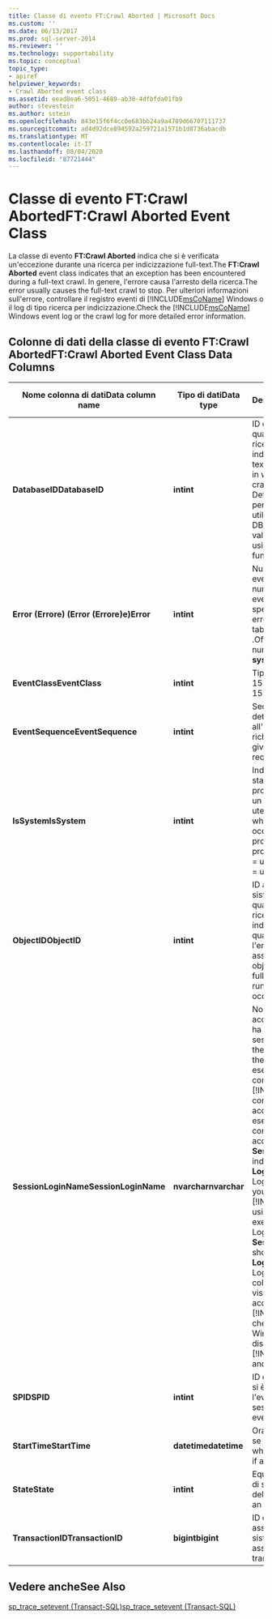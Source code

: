```yaml
---
title: Classe di evento FT:Crawl Aborted | Microsoft Docs
ms.custom: ''
ms.date: 06/13/2017
ms.prod: sql-server-2014
ms.reviewer: ''
ms.technology: supportability
ms.topic: conceptual
topic_type:
- apiref
helpviewer_keywords:
- Crawl Aborted event class
ms.assetid: eead8ea6-5051-4689-ab30-4dfbfda01fb9
author: stevestein
ms.author: sstein
ms.openlocfilehash: 843e15f6f4cc0e683bb24a9a4709d66707111737
ms.sourcegitcommit: ad4d92dce894592a259721a1571b1d8736abacdb
ms.translationtype: MT
ms.contentlocale: it-IT
ms.lasthandoff: 08/04/2020
ms.locfileid: "87721444"
---
```

# <a name="ftcrawl-aborted-event-class"></a><span data-ttu-id="8bdb5-102">Classe di evento FT:Crawl Aborted</span><span class="sxs-lookup"><span data-stu-id="8bdb5-102">FT:Crawl Aborted Event Class</span></span>
  <span data-ttu-id="8bdb5-103">La classe di evento **FT:Crawl Aborted** indica che si è verificata un'eccezione durante una ricerca per indicizzazione full-text.</span><span class="sxs-lookup"><span data-stu-id="8bdb5-103">The **FT:Crawl Aborted** event class indicates that an exception has been encountered during a full-text crawl.</span></span> <span data-ttu-id="8bdb5-104">In genere, l'errore causa l'arresto della ricerca.</span><span class="sxs-lookup"><span data-stu-id="8bdb5-104">The error usually causes the full-text crawl to stop.</span></span> <span data-ttu-id="8bdb5-105">Per ulteriori informazioni sull'errore, controllare il registro eventi di [!INCLUDE[msCoName](../../includes/msconame-md.md)] Windows o il log di tipo ricerca per indicizzazione.</span><span class="sxs-lookup"><span data-stu-id="8bdb5-105">Check the [!INCLUDE[msCoName](../../includes/msconame-md.md)] Windows event log or the crawl log for more detailed error information.</span></span>  
  
## <a name="ftcrawl-aborted-event-class-data-columns"></a><span data-ttu-id="8bdb5-106">Colonne di dati della classe di evento FT:Crawl Aborted</span><span class="sxs-lookup"><span data-stu-id="8bdb5-106">FT:Crawl Aborted Event Class Data Columns</span></span>  
  
|<span data-ttu-id="8bdb5-107">Nome colonna di dati</span><span class="sxs-lookup"><span data-stu-id="8bdb5-107">Data column name</span></span>|<span data-ttu-id="8bdb5-108">Tipo di dati</span><span class="sxs-lookup"><span data-stu-id="8bdb5-108">Data type</span></span>|<span data-ttu-id="8bdb5-109">Descrizione</span><span class="sxs-lookup"><span data-stu-id="8bdb5-109">Description</span></span>|<span data-ttu-id="8bdb5-110">ID colonna</span><span class="sxs-lookup"><span data-stu-id="8bdb5-110">Column ID</span></span>|<span data-ttu-id="8bdb5-111">Filtrabile</span><span class="sxs-lookup"><span data-stu-id="8bdb5-111">Filterable</span></span>|  
|----------------------|---------------|-----------------|---------------|----------------|  
|<span data-ttu-id="8bdb5-112">**DatabaseID**</span><span class="sxs-lookup"><span data-stu-id="8bdb5-112">**DatabaseID**</span></span>|<span data-ttu-id="8bdb5-113">**int**</span><span class="sxs-lookup"><span data-stu-id="8bdb5-113">**int**</span></span>|<span data-ttu-id="8bdb5-114">ID del database nel quale viene eseguita la ricerca per indicizzazione full-text.</span><span class="sxs-lookup"><span data-stu-id="8bdb5-114">ID of the database in which the full-text crawl is running.</span></span> <span data-ttu-id="8bdb5-115">Determinare il valore per un database utilizzando la funzione DB_ID.</span><span class="sxs-lookup"><span data-stu-id="8bdb5-115">Determine the value for a database by using the DB_ID function.</span></span>|<span data-ttu-id="8bdb5-116">3</span><span class="sxs-lookup"><span data-stu-id="8bdb5-116">3</span></span>|<span data-ttu-id="8bdb5-117">Sì</span><span class="sxs-lookup"><span data-stu-id="8bdb5-117">Yes</span></span>|  
|<span data-ttu-id="8bdb5-118">**Error (Errore) (Error (Errore)e)**</span><span class="sxs-lookup"><span data-stu-id="8bdb5-118">**Error**</span></span>|<span data-ttu-id="8bdb5-119">**int**</span><span class="sxs-lookup"><span data-stu-id="8bdb5-119">**int**</span></span>|<span data-ttu-id="8bdb5-120">Numero di errore di un evento specifico.</span><span class="sxs-lookup"><span data-stu-id="8bdb5-120">Error number of a given event.</span></span> <span data-ttu-id="8bdb5-121">Corrisponde spesso al numero di errore archiviato nella tabella **sysmessages** .</span><span class="sxs-lookup"><span data-stu-id="8bdb5-121">Often this is the error number stored in the **sysmessages** table.</span></span>|<span data-ttu-id="8bdb5-122">31</span><span class="sxs-lookup"><span data-stu-id="8bdb5-122">31</span></span>|<span data-ttu-id="8bdb5-123">Sì</span><span class="sxs-lookup"><span data-stu-id="8bdb5-123">Yes</span></span>|  
|<span data-ttu-id="8bdb5-124">**EventClass**</span><span class="sxs-lookup"><span data-stu-id="8bdb5-124">**EventClass**</span></span>|<span data-ttu-id="8bdb5-125">**int**</span><span class="sxs-lookup"><span data-stu-id="8bdb5-125">**int**</span></span>|<span data-ttu-id="8bdb5-126">Tipo di evento = 157.</span><span class="sxs-lookup"><span data-stu-id="8bdb5-126">Type of event = 157.</span></span>|<span data-ttu-id="8bdb5-127">27</span><span class="sxs-lookup"><span data-stu-id="8bdb5-127">27</span></span>|<span data-ttu-id="8bdb5-128">No</span><span class="sxs-lookup"><span data-stu-id="8bdb5-128">No</span></span>|  
|<span data-ttu-id="8bdb5-129">**EventSequence**</span><span class="sxs-lookup"><span data-stu-id="8bdb5-129">**EventSequence**</span></span>|<span data-ttu-id="8bdb5-130">**int**</span><span class="sxs-lookup"><span data-stu-id="8bdb5-130">**int**</span></span>|<span data-ttu-id="8bdb5-131">Sequenza di un determinato evento all'interno della richiesta.</span><span class="sxs-lookup"><span data-stu-id="8bdb5-131">Sequence of a given event within the request.</span></span>|<span data-ttu-id="8bdb5-132">51</span><span class="sxs-lookup"><span data-stu-id="8bdb5-132">51</span></span>|<span data-ttu-id="8bdb5-133">No</span><span class="sxs-lookup"><span data-stu-id="8bdb5-133">No</span></span>|  
|<span data-ttu-id="8bdb5-134">**IsSystem**</span><span class="sxs-lookup"><span data-stu-id="8bdb5-134">**IsSystem**</span></span>|<span data-ttu-id="8bdb5-135">**int**</span><span class="sxs-lookup"><span data-stu-id="8bdb5-135">**int**</span></span>|<span data-ttu-id="8bdb5-136">Indica se l'evento è stato generato per un processo di sistema o un processo utente.</span><span class="sxs-lookup"><span data-stu-id="8bdb5-136">Indicates whether the event occurred on a system process or a user process.</span></span> <span data-ttu-id="8bdb5-137">1 = sistema, 0 = utente.</span><span class="sxs-lookup"><span data-stu-id="8bdb5-137">1 = system, 0 = user.</span></span>|<span data-ttu-id="8bdb5-138">60</span><span class="sxs-lookup"><span data-stu-id="8bdb5-138">60</span></span>|<span data-ttu-id="8bdb5-139">Sì</span><span class="sxs-lookup"><span data-stu-id="8bdb5-139">Yes</span></span>|  
|<span data-ttu-id="8bdb5-140">**ObjectID**</span><span class="sxs-lookup"><span data-stu-id="8bdb5-140">**ObjectID**</span></span>|<span data-ttu-id="8bdb5-141">**int**</span><span class="sxs-lookup"><span data-stu-id="8bdb5-141">**int**</span></span>|<span data-ttu-id="8bdb5-142">ID assegnato dal sistema all'oggetto sul quale viene eseguita la ricerca per indicizzazione full-text quando si verifica l'errore.</span><span class="sxs-lookup"><span data-stu-id="8bdb5-142">System-assigned ID of the object on which the full-text crawl is running when the failure occurs.</span></span>|<span data-ttu-id="8bdb5-143">22</span><span class="sxs-lookup"><span data-stu-id="8bdb5-143">22</span></span>|<span data-ttu-id="8bdb5-144">Sì</span><span class="sxs-lookup"><span data-stu-id="8bdb5-144">Yes</span></span>|  
|<span data-ttu-id="8bdb5-145">**SessionLoginName**</span><span class="sxs-lookup"><span data-stu-id="8bdb5-145">**SessionLoginName**</span></span>|<span data-ttu-id="8bdb5-146">**nvarchar**</span><span class="sxs-lookup"><span data-stu-id="8bdb5-146">**nvarchar**</span></span>|<span data-ttu-id="8bdb5-147">Nome dell'account di accesso dell'utente che ha avviato la sessione.</span><span class="sxs-lookup"><span data-stu-id="8bdb5-147">Login name of the user who originated the session.</span></span> <span data-ttu-id="8bdb5-148">Se ad esempio si stabilisce la connessione a [!INCLUDE[ssNoVersion](../../includes/ssnoversion-md.md)] con l'account di accesso Login1 e si esegue un'istruzione con l'account di accesso Login2, **SessionLoginName** indica Login1 e **LoginName** indica Login2.</span><span class="sxs-lookup"><span data-stu-id="8bdb5-148">For example, if you connect to [!INCLUDE[ssNoVersion](../../includes/ssnoversion-md.md)] using Login1 and execute a statement as Login2, **SessionLoginName** shows Login1 and **LoginName** shows Login2.</span></span> <span data-ttu-id="8bdb5-149">In questa colonna sono visualizzati sia gli account di accesso di [!INCLUDE[ssNoVersion](../../includes/ssnoversion-md.md)] che quelli di Windows.</span><span class="sxs-lookup"><span data-stu-id="8bdb5-149">This column displays both [!INCLUDE[ssNoVersion](../../includes/ssnoversion-md.md)] and Windows logins.</span></span>|<span data-ttu-id="8bdb5-150">64</span><span class="sxs-lookup"><span data-stu-id="8bdb5-150">64</span></span>|<span data-ttu-id="8bdb5-151">Sì</span><span class="sxs-lookup"><span data-stu-id="8bdb5-151">Yes</span></span>|  
|<span data-ttu-id="8bdb5-152">**SPID**</span><span class="sxs-lookup"><span data-stu-id="8bdb5-152">**SPID**</span></span>|<span data-ttu-id="8bdb5-153">**int**</span><span class="sxs-lookup"><span data-stu-id="8bdb5-153">**int**</span></span>|<span data-ttu-id="8bdb5-154">ID della sessione in cui si è verificato l'evento.</span><span class="sxs-lookup"><span data-stu-id="8bdb5-154">ID of the session on which the event occurred.</span></span>|<span data-ttu-id="8bdb5-155">12</span><span class="sxs-lookup"><span data-stu-id="8bdb5-155">12</span></span>|<span data-ttu-id="8bdb5-156">Sì</span><span class="sxs-lookup"><span data-stu-id="8bdb5-156">Yes</span></span>|  
|<span data-ttu-id="8bdb5-157">**StartTime**</span><span class="sxs-lookup"><span data-stu-id="8bdb5-157">**StartTime**</span></span>|<span data-ttu-id="8bdb5-158">**datetime**</span><span class="sxs-lookup"><span data-stu-id="8bdb5-158">**datetime**</span></span>|<span data-ttu-id="8bdb5-159">Ora di inizio dell'evento, se disponibile.</span><span class="sxs-lookup"><span data-stu-id="8bdb5-159">Time at which the event started, if available.</span></span>|<span data-ttu-id="8bdb5-160">14</span><span class="sxs-lookup"><span data-stu-id="8bdb5-160">14</span></span>|<span data-ttu-id="8bdb5-161">Sì</span><span class="sxs-lookup"><span data-stu-id="8bdb5-161">Yes</span></span>|  
|<span data-ttu-id="8bdb5-162">**State**</span><span class="sxs-lookup"><span data-stu-id="8bdb5-162">**State**</span></span>|<span data-ttu-id="8bdb5-163">**int**</span><span class="sxs-lookup"><span data-stu-id="8bdb5-163">**int**</span></span>|<span data-ttu-id="8bdb5-164">Equivalente a un codice di stato dell'errore.</span><span class="sxs-lookup"><span data-stu-id="8bdb5-164">Equivalent to an error state code.</span></span>|<span data-ttu-id="8bdb5-165">30</span><span class="sxs-lookup"><span data-stu-id="8bdb5-165">30</span></span>|<span data-ttu-id="8bdb5-166">Sì</span><span class="sxs-lookup"><span data-stu-id="8bdb5-166">Yes</span></span>|  
|<span data-ttu-id="8bdb5-167">**TransactionID**</span><span class="sxs-lookup"><span data-stu-id="8bdb5-167">**TransactionID**</span></span>|<span data-ttu-id="8bdb5-168">**bigint**</span><span class="sxs-lookup"><span data-stu-id="8bdb5-168">**bigint**</span></span>|<span data-ttu-id="8bdb5-169">ID della transazione assegnato dal sistema.</span><span class="sxs-lookup"><span data-stu-id="8bdb5-169">System-assigned ID of the transaction.</span></span>|<span data-ttu-id="8bdb5-170">4</span><span class="sxs-lookup"><span data-stu-id="8bdb5-170">4</span></span>|<span data-ttu-id="8bdb5-171">Sì</span><span class="sxs-lookup"><span data-stu-id="8bdb5-171">Yes</span></span>|  
  
## <a name="see-also"></a><span data-ttu-id="8bdb5-172">Vedere anche</span><span class="sxs-lookup"><span data-stu-id="8bdb5-172">See Also</span></span>  
 [<span data-ttu-id="8bdb5-173">sp_trace_setevent &#40;Transact-SQL&#41;</span><span class="sxs-lookup"><span data-stu-id="8bdb5-173">sp_trace_setevent &#40;Transact-SQL&#41;</span></span>](/sql/relational-databases/system-stored-procedures/sp-trace-setevent-transact-sql)  
  
  
